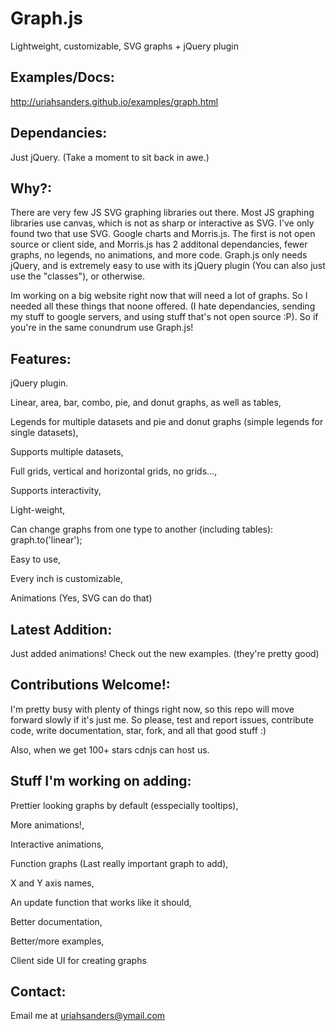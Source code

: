 Graph.js
========

Lightweight, customizable, SVG graphs + jQuery plugin

Examples/Docs:
--------
http://uriahsanders.github.io/examples/graph.html

Dependancies:
-------------
Just jQuery. (Take a moment to sit back in awe.)

Why?:
------
There are very few JS SVG graphing libraries out there. Most JS graphing libraries use canvas, which is not as sharp or interactive as SVG. I've only found two that use SVG. Google charts and Morris.js. The first is not open source or client side, and Morris.js has 2 additonal dependancies, fewer graphs, no legends, no animations, and more code. Graph.js only needs jQuery, and is extremely easy to use with its jQuery plugin (You can also just use the "classes"), or otherwise.

Im working on a big website right now that will need a lot of graphs. So I needed all these things that noone offered. (I hate dependancies, sending my stuff to google servers, and using stuff that's not open source :P). So if you're in the same conundrum use Graph.js!

Features:
---------
jQuery plugin.

Linear, area, bar, combo, pie, and donut graphs, as well as tables,

Legends for multiple datasets and pie and donut graphs (simple legends for single datasets),

Supports multiple datasets,

Full grids, vertical and horizontal grids, no grids...,

Supports interactivity,

Light-weight,

Can change graphs from one type to another (including tables): graph.to('linear');

Easy to use,

Every inch is customizable,

Animations (Yes, SVG can do that)

Latest Addition:
---------------
Just added animations! Check out the new examples. (they're pretty good)

Contributions Welcome!:
-----------------------
I'm pretty busy with plenty of things right now, so this repo will move forward slowly if it's just me. So please, test and report issues, contribute code, write documentation, star, fork, and all that good stuff :)

Also, when we get 100+ stars cdnjs can host us.

Stuff I'm working on adding:
----------------------------
Prettier looking graphs by default (esspecially tooltips),

More animations!,

Interactive animations,

Function graphs (Last really important graph to add),

X and Y axis names,

An update function that works like it should,

Better documentation,

Better/more examples,

Client side UI for creating graphs

Contact:
--------
Email me at uriahsanders@ymail.com